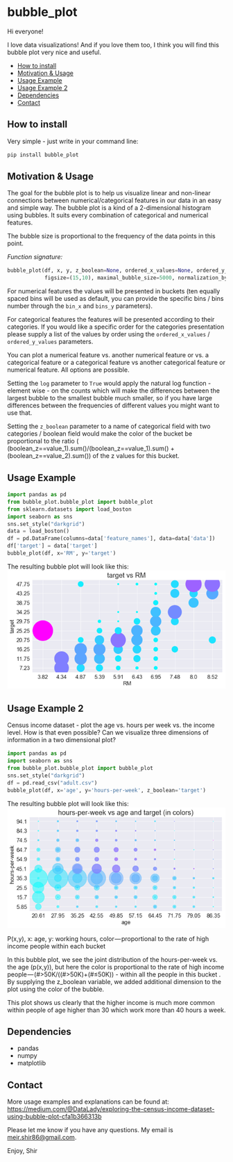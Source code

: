 # bubble_plot
Hi everyone!

I love data visualizations! And if you love them too, I think you will find this bubble plot very nice and useful.

- [How to install](#how_to_install)
- [Motivation & Usage](#motivation)
- [Usage Example](#usage)
- [Usage Example 2](#usage2)
- [Dependencies](#dependencies)
- [Contact](#contact)

## <a name="how_to_install"></a>How to install

Very simple - just write in your command line:
```python
pip install bubble_plot
```

## <a name="motivation"></a>Motivation & Usage

The goal for the bubble plot is to help us visualize linear and non-linear connections between numerical/categorical features in our data in an easy and simple way. The bubble plot is a kind of a 2-dimensional histogram using bubbles. It suits every combination of categorical and numerical features.

The bubble size is proportional to the frequency of the data points in this point.

*Function signature:*
```python
bubble_plot(df, x, y, z_boolean=None, ordered_x_values=None, ordered_y_values=None, bins_x=10, bins_y=10, fontsize=16, 
            figsize=(15,10), maximal_bubble_size=5000, normalization_by_all = False, log=False)
```

For numerical features the values will be presented in buckets (ten equally spaced bins will be used as default, you can provide the specific bins / bins number through the `bin_x` and `bins_y` parameters).

For categorical features the features will be presented according to their categories. If you would like a specific order for the categories presentation please supply a list of the values by order using the `ordered_x_values` / `ordered_y_values` parameters.

You can plot a numerical feature vs. another numerical feature or vs. a categorical feature or a categorical feature vs another categorical feature or numerical feature. All options are possible.

Setting the `log` parameter to `True` would apply the natural log function - element wise - on the counts which will make the differences between the largest bubble to the smallest bubble much smaller, so if you have large differences between the frequencies of different values you might want to use that.

Setting the `z_boolean` parameter to a name of categorical field with two categories / boolean field would make the color of the bucket  be proportional to the ratio ( (boolean_z==value_1).sum()/(boolean_z==value_1).sum() + (boolean_z==value_2).sum()) of the z values for this bucket. 

## <a name="usage"></a>Usage Example

```python
import pandas as pd  
from bubble_plot.bubble_plot import bubble_plot
from sklearn.datasets import load_boston
import seaborn as sns
sns.set_style("darkgrid")
data = load_boston()                            
df = pd.DataFrame(columns=data['feature_names'], data=data['data'])                            
df['target'] = data['target']                            
bubble_plot(df, x='RM', y='target')
```                        

The resulting bubble plot will look like this:
![](https://github.com/shirmeir/bubble_plot/blob/master/boston.png)

## <a name="usage2 "></a>Usage Example 2
Census income dataset - plot the age vs. hours per week vs. the income level.
How is that even possible? Can we visualize three dimensions of information in a two dimensional plot?

```python
import pandas as pd
import seaborn as sns
from bubble_plot.bubble_plot import bubble_plot
sns.set_style("darkgrid")
df = pd.read_csv("adult.csv")
bubble_plot(df, x='age', y='hours-per-week', z_boolean='target')
```                        

The resulting bubble plot will look like this:
![](https://github.com/shirmeir/bubble_plot/blob/master/3d_plotv.png)

P(x,y), x: age, y: working hours, color — proportional to the rate of high income people within each bucket

In this bubble plot, we see  the joint distribution of the hours-per-week vs. the age (p(x,y)), but here the color is proportional to the rate of high income people — (#>50K/((#>50K)+(#≤50K)) - within all the people in this bucket . By supplying the z_boolean variable, we added additional dimension to the plot using the color of the bubble.

This plot shows us clearly that the higher income is much more common within people of age higher than 30 which work more than 40 hours a week.
   
## <a name="dependencies"></a>Dependencies
  * pandas
  * numpy
  * matplotlib                                   


## <a name="contact"></a>Contact
More usage examples and explanations can be found at:
https://medium.com/@DataLady/exploring-the-census-income-dataset-using-bubble-plot-cfa1b366313b

Please let me know if you have any questions. My email is meir.shir86@gmail.com.

Enjoy,
Shir
